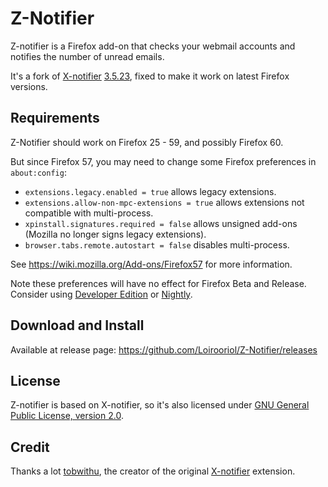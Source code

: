 # Z-Notifier
Z-notifier is a Firefox add-on that checks your webmail accounts and notifies the number of unread emails.

It's a fork of [X-notifier](https://addons.mozilla.org/firefox/addon/xnotifier/) [3.5.23](https://addons.mozilla.org/firefox/addon/xnotifier/versions/3.5.23), fixed to make it work on latest Firefox versions.

## Requirements
Z-Notifier should work on Firefox 25 - 59, and possibly Firefox 60.

But since Firefox 57, you may need to change some Firefox preferences in `about:config`:
 - `extensions.legacy.enabled = true` allows legacy extensions.
 - `extensions.allow-non-mpc-extensions = true` allows extensions not compatible with multi-process.
 - `xpinstall.signatures.required = false` allows unsigned add-ons (Mozilla no longer signs legacy extensions).
 - `browser.tabs.remote.autostart = false` disables multi-process.
 
See https://wiki.mozilla.org/Add-ons/Firefox57 for more information.

Note these preferences will have no effect for Firefox Beta and Release. Consider using [Developer Edition](https://www.mozilla.org/firefox/channel/desktop/#developer) or [Nightly](https://www.mozilla.org/firefox/channel/desktop/#nightly).
  
## Download and Install
Available at release page: https://github.com/Loirooriol/Z-Notifier/releases

## License
Z-notifier is based on X-notifier, so it's also licensed under [GNU General Public License, version 2.0](http://www.gnu.org/licenses/gpl-2.0.html).

## Credit
Thanks a lot [tobwithu](http://xnotifier.tobwithu.com), the creator of the original [X-notifier](https://addons.mozilla.org/firefox/addon/xnotifier/) extension.

